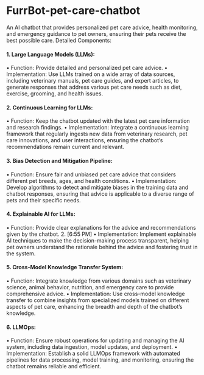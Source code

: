 # FurrBot-pet-care-chatbot

An AI chatbot that provides personalized pet care advice, health monitoring, and emergency guidance to pet owners, ensuring their pets receive the best possible care. 
Detailed Components:

#### 1. Large Language Models (LLMs): 
•	Function: Provide detailed and personalized pet care advice.
•	Implementation: Use LLMs trained on a wide array of data sources, including veterinary manuals, pet care guides, and expert articles, to generate responses that address various pet care needs such as diet, exercise, grooming, and health issues.

#### 2. Continuous Learning for LLMs: 
•	Function: Keep the chatbot updated with the latest pet care information and research findings.
•	Implementation: Integrate a continuous learning framework that regularly ingests new data from veterinary research, pet care innovations, and user interactions, ensuring the chatbot’s recommendations remain current and relevant.

#### 3. Bias Detection and Mitigation Pipeline: 
•	Function: Ensure fair and unbiased pet care advice that considers different pet breeds, ages, and health conditions.
•	Implementation: Develop algorithms to detect and mitigate biases in the training data and chatbot responses, ensuring that advice is applicable to a diverse range of pets and their specific needs.

#### 4. Explainable AI for LLMs: 
•	Function: Provide clear explanations for the advice and recommendations given by the chatbot.
2.	[6:55 PM]
•	Implementation: Implement explainable AI techniques to make the decision-making process transparent, helping pet owners understand the rationale behind the advice and fostering trust in the system.

#### 5. Cross-Model Knowledge Transfer System: 
•	Function: Integrate knowledge from various domains such as veterinary science, animal behavior, nutrition, and emergency care to provide comprehensive advice.
•	Implementation: Use cross-model knowledge transfer to combine insights from specialized models trained on different aspects of pet care, enhancing the breadth and depth of the chatbot’s knowledge.

#### 6. LLMOps: 
•	Function: Ensure robust operations for updating and managing the AI system, including data ingestion, model updates, and deployment.
•	Implementation: Establish a solid LLMOps framework with automated pipelines for data processing, model training, and monitoring, ensuring the chatbot remains reliable and efficient.



